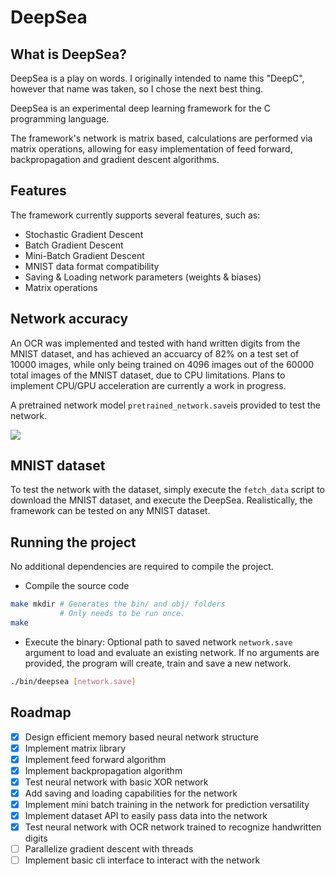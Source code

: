 # DeepSea

## What is DeepSea?

DeepSea is a play on words. I originally intended to name this "DeepC", however that name was taken, so I chose the next best thing.

DeepSea is an experimental deep learning framework for the C programming language.

The framework's network is matrix based, calculations are performed via matrix operations, allowing for easy implementation of feed forward, backpropagation and gradient descent algorithms.

## Features

The framework currently supports several features, such as:

* Stochastic Gradient Descent
* Batch Gradient Descent
* Mini-Batch Gradient Descent
* MNIST data format compatibility
* Saving & Loading network parameters (weights & biases)
* Matrix operations

## Network accuracy
An OCR was implemented and tested with hand written digits from the MNIST dataset, and has achieved an accuarcy of 82% on a test set of 10000 images, while only being trained on 4096 images out of the 60000 total images of the MNIST dataset, due to CPU limitations. Plans to implement CPU/GPU acceleration are currently a work in progress.

A pretrained network model `pretrained_network.save`is provided to test the network.

![](https://i.imgur.com/xa4Z45A.png)

## MNIST dataset

To test the network with the dataset, simply execute the `fetch_data` script to download the MNIST dataset, and execute the DeepSea. Realistically, the framework can be tested on any MNIST dataset.

## Running the project

No additional dependencies are required to compile the project.

* Compile the source code
```bash
make mkdir # Generates the bin/ and obj/ folders
           # Only needs to be run once.
make
```

* Execute the binary: Optional path to saved network `network.save` argument to load and evaluate an existing network. If no arguments are provided, the program will create, train and save a new network.
```bash
./bin/deepsea [network.save]
```

## Roadmap

* [x] Design efficient memory based neural network structure
* [x] Implement matrix library
* [x] Implement feed forward algorithm
* [x] Implement backpropagation algorithm
* [x] Test neural network with basic XOR network
* [x] Add saving and loading capabilities for the network
* [x] Implement mini batch training in the network for prediction versatility
* [X] Implement dataset API to easily pass data into the network
* [x] Test neural network with OCR network trained to recognize handwritten digits
* [ ] Parallelize gradient descent with threads
* [ ] Implement basic cli interface to interact with the network
